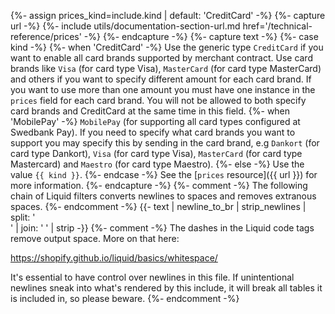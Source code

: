 {%- assign prices_kind=include.kind | default: 'CreditCard' -%}
{%- capture url -%}
    {%- include utils/documentation-section-url.md
        href='/technical-reference/prices' -%}
{%- endcapture -%}
{%- capture text -%}
{%- case kind -%}
{%- when 'CreditCard' -%}
Use the generic type `CreditCard` if you want to enable all card brands
supported by merchant contract. Use card brands like `Visa` (for card type
Visa), `MasterCard` (for card type MasterCard) and others if you want to specify
different amount for each card brand. If you want to use more than one amount
you must have one instance in the `prices` field for each card brand. You will
not be allowed to both specify card brands and CreditCard at the same time in
this field.
{%- when 'MobilePay' -%}
`MobilePay` (for supporting all card types configured at Swedbank Pay). If you
need to specify what card brands you want to support you may specify this by
sending in the card brand, e.g `Dankort` (for card type Dankort), `Visa` (for
card type Visa), `MasterCard` (for card type Mastercard) and `Maestro` (for card
type Maestro).
{%- else -%}
Use the value `{{ kind }}`.
{%- endcase -%}
See the [`prices` resource]({{ url }}) for more information.
{%- endcapture -%}
{%- comment -%}
The following chain of Liquid filters converts newlines to spaces and removes
extranous spaces.
{%- endcomment -%}
{{- text | newline_to_br | strip_newlines | split: '<br />' | join: ' ' | strip -}}
{%- comment -%} The dashes in the Liquid code tags remove output space.
More on that here:

<https://shopify.github.io/liquid/basics/whitespace/>

It's essential to have control over newlines in this file. If unintentional
newlines sneak into what's rendered by this include, it will break all tables
it is included in, so please beware.
{%- endcomment -%}
